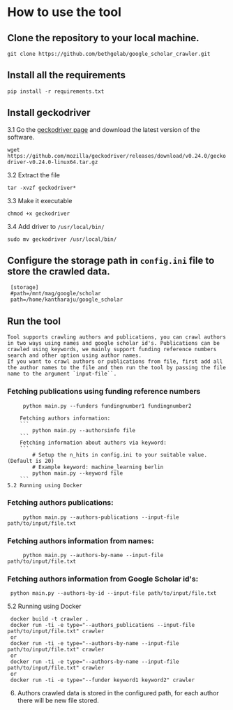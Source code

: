 # How to use the tool

## Clone the repository to your local machine.
 
   ```git clone https://github.com/bethgelab/google_scholar_crawler.git```
## Install all the requirements

   ```pip install -r requirements.txt```
    
## Install geckodriver

   3.1 Go the [geckodriver page]("https://github.com/mozilla/geckodriver/releases") and download the latest version of the software.
    
   ```wget https://github.com/mozilla/geckodriver/releases/download/v0.24.0/geckodriver-v0.24.0-linux64.tar.gz```
        
   3.2 Extract the file
    
   ```tar -xvzf geckodriver*```
        
   3.3 Make it executable
    
   ```chmod +x geckodriver```
        
   3.4 Add driver to `/usr/local/bin/`
    
   ```sudo mv geckodriver /usr/local/bin/```
        
## Configure the storage path in `config.ini` file to store the crawled data.

   ```
    [storage]
    #path=/mnt/mag/google/scholar
    path=/home/kantharaju/google_scholar
   ```

## Run the tool
          
    Tool supports crawling authors and publications, you can crawl authors in two ways using names and google scholar id's. Publications can be crawled using keywords, we mainly support funding reference numbers search and other option using author names.
    If you want to crawl authors or publications from file, first add all the author names to the file and then run the tool by passing the file name to the argument `input-file``.
        
### Fetching publications using funding reference numbers

   ```
        python main.py --funders fundingnumber1 fundingnumber2
   ```


        Fetching authors information:  
        ```
            python main.py --authorsinfo file
        ```
        Fetching information about authors via keyword:  
        ```
            # Setup the n_hits in config.ini to your suitable value. (Default is 20)
            # Example keyword: machine_learning berlin
            python main.py --keyword file
        ```
    5.2 Running using Docker

### Fetching authors publications:  
    
   ```
        python main.py --authors-publications --input-file path/to/input/file.txt
   ```

### Fetching authors information from names:  
   ```
        python main.py --authors-by-name --input-file path/to/input/file.txt
   ```
### Fetching authors information from Google Scholar id's:  
   
   ```
    python main.py --authors-by-id --input-file path/to/input/file.txt
   ```


5.2 Running using Docker

   ```
    docker build -t crawler .
    docker run -ti -e type="--authors_publications --input-file path/to/input/file.txt" crawler
    or
    docker run -ti -e type="--authors-by-name --input-file path/to/input/file.txt" crawler
    or 
    docker run -ti -e type="--authors-by-name --input-file path/to/input/file.txt" crawler 
    or
    docker run -ti -e type="--funder keyword1 keyword2" crawler 
   ```
    
   
6. Authors crawled data is stored in the configured path, for each author there will be new file stored.

    
